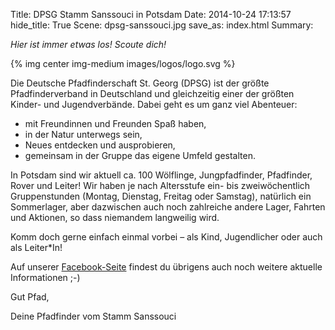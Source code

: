 Title: DPSG Stamm Sanssouci in Potsdam
Date: 2014-10-24 17:13:57
hide_title: True
Scene: dpsg-sanssouci.jpg
save_as: index.html
Summary: 

*Hier ist immer etwas los! Scoute dich!*

{% img center img-medium images/logos/logo.svg %}

Die Deutsche Pfadfinderschaft St. Georg (DPSG) ist der größte Pfadfinderverband in Deutschland und gleichzeitig einer der größten Kinder- und Jugendverbände. Dabei geht es um ganz viel Abenteuer:

* mit Freundinnen und Freunden Spaß haben,
* in der Natur unterwegs sein,
* Neues entdecken und ausprobieren,
* gemeinsam in der Gruppe das eigene Umfeld gestalten.

In Potsdam sind wir aktuell ca. 100 Wölflinge, Jungpfadfinder, Pfadfinder, Rover und Leiter! Wir haben je nach Altersstufe ein- bis zweiwöchentlich Gruppenstunden (Montag, Dienstag, Freitag oder Samstag), natürlich ein Sommerlager, aber dazwischen auch noch zahlreiche andere Lager, Fahrten und Aktionen, so dass niemandem langweilig wird. 

Komm doch gerne einfach einmal vorbei – als Kind, Jugendlicher oder auch als Leiter*In!

Auf unserer [Facebook-Seite](https://www.facebook.com/pfadispotsdam) findest du übrigens auch noch weitere aktuelle Informationen ;-)

Gut Pfad,

Deine Pfadfinder vom Stamm Sanssouci